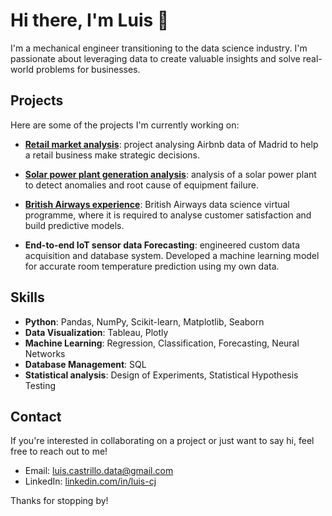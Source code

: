 # Hi there, I'm Luis 👋

I'm a mechanical engineer transitioning to the data science industry. I'm passionate about leveraging data to create valuable insights and solve real-world problems for businesses.

## Projects

Here are some of the projects I'm currently working on:

- [**Retail market analysis**](https://github.com/luis-cj/data-science-retail-market-madrid): project analysing Airbnb data of Madrid to help a retail business make strategic decisions.

- [**Solar power plant generation analysis**](https://github.com/luis-cj/data-science-solar-power-plant): analysis of a solar power plant to detect anomalies and root cause of equipment failure.

- [**British Airways experience**](https://github.com/luis-cj/data-science-british-airways): British Airways data science virtual programme, where it is required to analyse customer satisfaction and build predictive models.

- **End-to-end IoT sensor data Forecasting**: engineered custom data acquisition and database system. Developed a machine learning model for accurate room temperature prediction using my own data.

## Skills

- **Python**: Pandas, NumPy, Scikit-learn, Matplotlib, Seaborn
- **Data Visualization**: Tableau, Plotly
- **Machine Learning**: Regression, Classification, Forecasting, Neural Networks
- **Database Management**: SQL
- **Statistical analysis**: Design of Experiments, Statistical Hypothesis Testing

## Contact

If you're interested in collaborating on a project or just want to say hi, feel free to reach out to me!

- Email: luis.castrillo.data@gmail.com
- LinkedIn: [linkedin.com/in/luis-cj](www.linkedin.com/in/luid-cj)

Thanks for stopping by!

<!--
**luis-cj/luis-cj** is a ✨ _special_ ✨ repository because its `README.md` (this file) appears on your GitHub profile.

Here are some ideas to get you started:

- 🔭 I’m currently working on ...
- 🌱 I’m currently learning ...
- 👯 I’m looking to collaborate on ...
- 🤔 I’m looking for help with ...
- 💬 Ask me about ...
- 📫 How to reach me: ...
- 😄 Pronouns: ...
- ⚡ Fun fact: ...
-->
